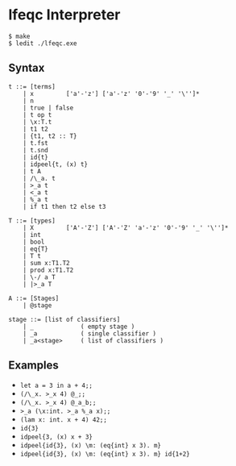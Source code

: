 
# lfeqc Interpreter

```
$ make
$ ledit ./lfeqc.exe
```

## Syntax

```
t ::= [terms]
	| x 		['a'-'z'] ['a'-'z' '0'-'9' '_' '\'']*
	| n
	| true | false
	| t op t
	| \x:T.t
	| t1 t2
	| {t1, t2 :: T}
	| t.fst
	| t.snd
	| id{t}
	| idpeel{t, (x) t}
	| t A
	| /\_a. t
	| >_a t
	| <_a t
	| %_a t
	| if t1 then t2 else t3
```

```
T ::= [types]
	| X			['A'-'Z'] ['A'-'Z' 'a'-'z' '0'-'9' '_' '\'']*
	| int
	| bool
	| eq{T}
	| T t
	| sum x:T1.T2
	| prod x:T1.T2
	| \-/ a T
	| |>_a T
```

```
A ::= [Stages]
	| @stage

stage ::= [list of classifiers]
	| _				( empty stage )
	| _a			( single classifier )
	| _a<stage>		( list of classifiers )
```

## Examples

+ `let a = 3 in a + 4;;`
+ `(/\_x. >_x 4) @_;;`
+ `(/\_x. >_x 4) @_a_b;;`
+ `>_a (\x:int. >_a %_a x);;`
+ `(lam x: int. x + 4) 42;;`
+ `id{3}`
+ `idpeel{3, (x) x + 3}`
+ `idpeel{id{3}, (x) \m: (eq{int} x 3). m}`
+ `idpeel{id{3}, (x) \m: (eq{int} x 3). m} id{1+2}`
